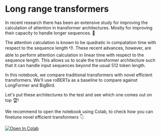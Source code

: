 # Long range transformers

In recent research there has been an extensive study for improving the calculation of attention in transformer architectures. Mostly for improving their capacity to handle longer sequences. 👊

The attention calculation is known to be quadratic in compatation time with respect to the sequence length 👎. These recent advances, however, are able to perform attention calculation in linear time with respect to the sequence length. This allows us to scale the transformer architecture such that it can handle input sequences beyond the usual 512 token length.

In this notebook, we compare traditional transformers with novel efficient transformers. We'll use roBERTa as a baseline to compare against LongFormer and BigBird.

Let's put these architectures to the test and see which one comes out on top 🏆!

We recommend to open the notebook using Colab, to check how you can finetune novel efficient transformers 👇:

[![Open In Colab](https://colab.research.google.com/assets/colab-badge.svg)](https://colab.research.google.com/github/ml6team/quick-tips/blob/main/nlp/2021_06_29_long_range_transformers/LongRangeTransformers.ipynb)
